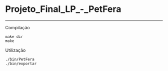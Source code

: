 # Projeto_Final_LP_-_PetFera
---------------------------------
Compilação
	
	make dir
	make

Utilização

	./bin/PetFera
	./bin/exportar
